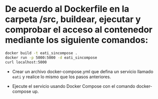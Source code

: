 # De acuerdo al Dockerfile en la carpeta /src, buildear, ejecutar y comprobar el acceso al contenedor mediante los siguiente comandos:

```bash
docker build -t eati_sincompose .
docker run -p 5000:5000 -d eati_sincompose
curl localhost:5000
```

-  Crear un archivo docker-compose.yml que defina un servicio llamado `eati` y realice lo mismo que los pasos anteriores.

-  Ejecute el servicio usando Docker Compose con el comando docker-compose up.




